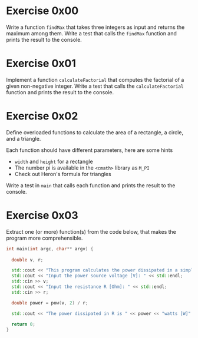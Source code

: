 # Exercise 0x00
Write a function `findMax` that takes three integers as input and returns the maximum among them.
Write a test that calls the `findMax` function and prints the result to the console.

# Exercise 0x01
Implement a function `calculateFactorial` that computes the factorial of a given non-negative integer.
Write a test that calls the `calculateFactorial` function and prints the result to the console.

# Exercise 0x02
Define overloaded functions to calculate the area of a rectangle, a circle, and a triangle.

Each function should have different parameters, here are some hints
- `width` and `height` for a rectangle
- The number pi is available in the `<cmath>` library as `M_PI`
- Check out Heron's formula for triangles

Write a test in `main` that calls each function and prints the result to the console.

# Exercise 0x03
Extract one (or more) function(s) from the code below, that makes the program more comprehensible.

```c++
int main(int argc, char** argv) {
  
  double v, r;

  std::cout << "This program calculates the power dissipated in a simple resistor circuit" << std::endl;
  std::cout << "Input the power source voltage [V]: " << std::endl;
  std::cin >> v;
  std::cout << "Input the resistance R [Ohm]: " << std::endl;
  std::cin >> r;

  double power = pow(v, 2) / r;

  std::cout << "The power dissipated in R is " << power << "watts [W]" << std::endl;
  
  return 0;
}
```
